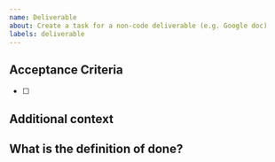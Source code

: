 ```yaml
---
name: Deliverable
about: Create a task for a non-code deliverable (e.g. Google doc)
labels: deliverable
---
```


## Acceptance Criteria

- [ ]

## Additional context

<!-- Include information about scope, time frame, person who requested the task, links to resources  -->

## What is the definition of done?
